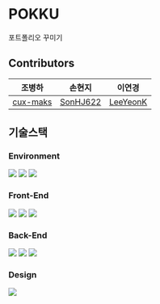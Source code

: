 # POKKU

포트폴리오 꾸미기

## Contributors

|                 조병하                  |                 손현지                  |                 이연경                  |
| :-------------------------------------: | :-------------------------------------: | :-------------------------------------: |
| [cux-maks](https://github.com/cux-maks) | [SonHJ622](https://github.com/SonHJ622) | [LeeYeonK](https://github.com/LeeYeonK) |

## 기술스택

### Environment

<img src="https://img.shields.io/badge/visual studio Code-007ACC?style=for-the-badge&logo=visualstudiocode&logoColor=white"> <img src="https://img.shields.io/badge/git-F05032?style=for-the-badge&logo=git&logoColor=white"> <img src="https://img.shields.io/badge/github-181717?style=for-the-badge&logo=github&logoColor=white">

### Front-End

<img src="https://img.shields.io/badge/html5-E34F26?style=for-the-badge&logo=html5&logoColor=white"> <img src="https://img.shields.io/badge/css-1572B6?style=for-the-badge&logo=css3&logoColor=white"> <img src="https://img.shields.io/badge/react-61DAFB?style=for-the-badge&logo=git&logoColor=white">

### Back-End

<img src="https://img.shields.io/badge/mariadb-4479A1?style=for-the-badge&logo=mariadb&logoColor=white"> <img src="https://img.shields.io/badge/node.js-339933?style=for-the-badge&logo=Node.js&logoColor=white"> <img src="https://img.shields.io/badge/express-000000?style=for-the-badge&logo=express&logoColor=white">

### Design

<img src="https://img.shields.io/badge/figma-F24E1E?style=for-the-badge&logo=figma&logoColor=white">
